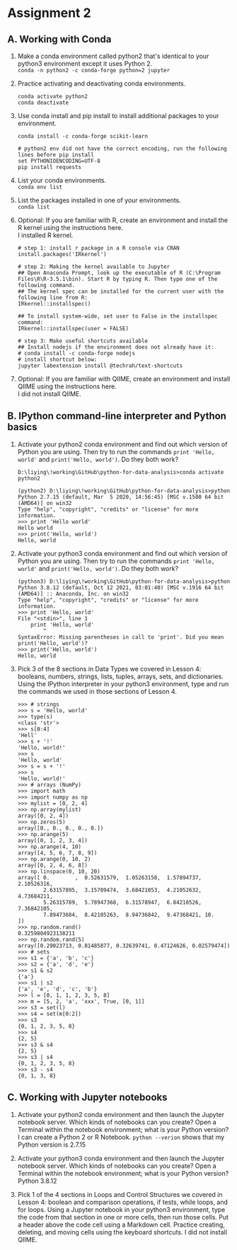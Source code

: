 # Assignment 2

## A. Working with Conda
1. Make a conda environment called python2 that's identical to your python3 environment except it uses Python 2.  
`conda -n python2 -c conda-forge python=2 jupyter`  

2. Practice activating and deactivating conda environments.  
    ```
    conda activate python2
    conda deactivate
    ```

3. Use conda install and pip install to install additional packages to your environment.
    ```
    conda install -c conda-forge scikit-learn

    # python2 env did not have the correct encoding, run the following lines before pip install
    set PYTHONIOENCODING=UTF-8
    pip install requests
    ```

4. List your conda environments.  
`conda env list` 

5. List the packages installed in one of your environments.  
`conda list`

6. Optional: If you are familiar with R, create an environment and install the R kernel using the instructions here.  
I installed R kernel.
    ```
    # step 1: install r package in a R console via CRAN
    install.packages('IRkernel')

    # step 2: Making the kernel available to Jupyter
    ## Open Anaconda Prompt, look up the executable of R (C:\Program Files\R\R-3.5.1\bin). Start R by typing R. Then type one of the following command. 
    ## The kernel spec can be installed for the current user with the following line from R:
    IRkernel::installspec()

    ## To install system-wide, set user to False in the installspec command:
    IRkernel::installspec(user = FALSE)

    # step 3: Make useful shortcuts available
    ## Install nodejs if the environment does not already have it:
    # conda install -c conda-forge nodejs
    # install shortcut below:
    jupyter labextension install @techrah/text-shortcuts
    ```

7. Optional: If you are familiar with QIIME, create an environment and install QIIME using the instructions here.  
I did not install QIIME.

## B. IPython command-line interpreter and Python basics  

1. Activate your python2 conda environment and find out which version of Python you are using. Then try to run the commands `print 'Hello, world'` and `print('Hello, world')`. Do they both work?
    ```
    D:\liying\!working\GitHub\python-for-data-analysis>conda activate python2

    (python2) D:\liying\!working\GitHub\python-for-data-analysis>python
    Python 2.7.15 (default, Mar  5 2020, 14:56:45) [MSC v.1500 64 bit (AMD64)] on win32
    Type "help", "copyright", "credits" or "license" for more information.
    >>> print 'Hello world'
    Hello world
    >>> print('Hello, world')
    Hello, world
    ```
2. Activate your python3 conda environment and find out which version of Python you are using. Then try to run the commands `print 'Hello, world'` and `print('Hello, world')`. Do they both work?
    ```
    (python3) D:\liying\!working\GitHub\python-for-data-analysis>python
    Python 3.8.12 (default, Oct 12 2021, 03:01:40) [MSC v.1916 64 bit (AMD64)] :: Anaconda, Inc. on win32
    Type "help", "copyright", "credits" or "license" for more information.
    >>> print 'Hello, world'
    File "<stdin>", line 1
        print 'Hello, world'
            ^
    SyntaxError: Missing parentheses in call to 'print'. Did you mean print('Hello, world')?
    >>> print('Hello, world')
    Hello, world
    ```

3. Pick 3 of the 8 sections in Data Types we covered in Lesson 4: booleans, numbers, strings, lists, tuples, arrays, sets, and dictionaries. Using the IPython interpreter in your python3 environment, type and run the commands we used in those sections of Lesson 4.

    ```
    >>> # strings
    >>> s = 'Hello, world'
    >>> type(s)
    <class 'str'>
    >>> s[0:4]
    'Hell'
    >>> s + '!'
    'Hello, world!'
    >>> s
    'Hello, world'
    >>> s = s + '!'
    >>> s
    'Hello, world!'
    >>> # arrays (NumPy)
    >>> import math
    >>> import numpy as np
    >>> mylist = [0, 2, 4]
    >>> np.array(mylist)
    array([0, 2, 4])
    >>> np.zeros(5)
    array([0., 0., 0., 0., 0.])
    >>> np.arange(5)
    array([0, 1, 2, 3, 4])
    >>> np.arange(4, 10)
    array([4, 5, 6, 7, 8, 9])
    >>> np.arange(0, 10, 2)
    array([0, 2, 4, 6, 8])
    >>> np.linspace(0, 10, 20)
    array([ 0.        ,  0.52631579,  1.05263158,  1.57894737,  2.10526316,
            2.63157895,  3.15789474,  3.68421053,  4.21052632,  4.73684211,
            5.26315789,  5.78947368,  6.31578947,  6.84210526,  7.36842105,
            7.89473684,  8.42105263,  8.94736842,  9.47368421, 10.        ])
    >>> np.random.rand()
    0.3259804923138211
    >>> np.random.rand(5)
    array([0.29023713, 0.81485877, 0.32639741, 0.47124626, 0.02579474])
    >>> # sets
    >>> s1 = {'a', 'b', 'c'}
    >>> s2 = {'a', 'd', 'e'}
    >>> s1 & s2
    {'a'}
    >>> s1 | s2
    {'a', 'e', 'd', 'c', 'b'}
    >>> l = [0, 1, 1, 2, 3, 5, 8]
    >>> m = [5, 2, 'a', 'xxx', True, [0, 1]]
    >>> s3 = set(l)
    >>> s4 = set(m[0:2])
    >>> s3
    {0, 1, 2, 3, 5, 8}
    >>> s4
    {2, 5}
    >>> s3 & s4
    {2, 5}
    >>> s3 | s4
    {0, 1, 2, 3, 5, 8}
    >>> s3 - s4
    {0, 1, 3, 8}
    ```

## C. Working with Jupyter notebooks

1. Activate your python2 conda environment and then launch the Jupyter notebook server. Which kinds of notebooks can you create? Open a Terminal within the notebook environment; what is your Python version?  
I can create a Python 2 or R Notebook. `python --verion` shows that my Python version is 2.7.15

2. Activate your python3 conda environment and then launch the Jupyter notebook server. Which kinds of notebooks can you create? Open a Terminal within the notebook environment; what is your Python version?  
Python 3.8.12

3. Pick 1 of the 4 sections in Loops and Control Structures we covered in Lesson 4: boolean and comparison operations, if tests, while loops, and for loops. Using a Jupyter notebook in your python3 environment, type the code from that section in one or more cells, then run those cells. Put a header above the code cell using a Markdown cell. Practice creating, deleting, and moving cells using the keyboard shortcuts.
I did not install QIIME.
